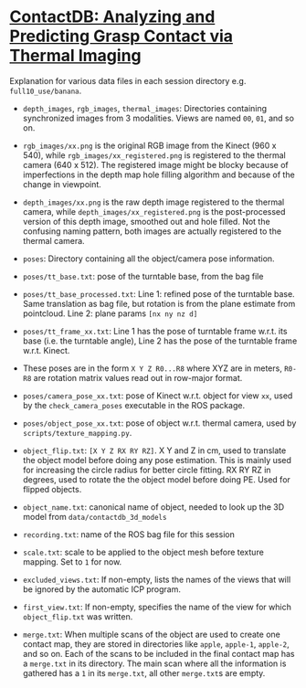 # [ContactDB: Analyzing and Predicting Grasp Contact via Thermal Imaging](https://contactdb.cc.gatech.edu)
Explanation for various data files in each session directory e.g. `full10_use/banana`.

- `depth_images`, `rgb_images`, `thermal_images`: Directories containing synchronized images from 3 modalities.
Views are named `00`, `01`, and so on.

- `rgb_images/xx.png` is the original RGB image from the Kinect (960 x 540), while `rgb_images/xx_registered.png` is registered to the thermal camera (640 x 512). The registered image might be blocky because of imperfections in the depth map hole filling algorithm and because of the change in viewpoint.

- `depth_images/xx.png` is the raw depth image registered to the thermal camera, while `depth_images/xx_registered.png` is the post-processed version of this depth image, smoothed out and hole filled. Not the confusing naming pattern, both images are actually registered to the thermal camera. 

- `poses`: Directory containing all the object/camera pose information.

- `poses/tt_base.txt`: pose of the turntable base, from the bag file

- `poses/tt_base_processed.txt`: Line 1: refined pose of the turntable base. Same
translation as bag file, but rotation is from the plane estimate from pointcloud.
Line 2: plane params `[nx ny nz d]`

- `poses/tt_frame_xx.txt`: Line 1 has the pose of turntable frame w.r.t. its base (i.e. the turntable angle),
Line 2 has the pose of the turntable frame w.r.t. Kinect.

- These poses are in the form `X Y Z R0...R8` where XYZ are in meters, `R0-R8` are
rotation matrix values read out in row-major format.

- `poses/camera_pose_xx.txt`: pose of Kinect w.r.t. object for view `xx`, used by the `check_camera_poses`
executable in the ROS package.

- `poses/object_pose_xx.txt`: pose of object w.r.t. thermal camera, used by `scripts/texture_mapping.py`.

- `object_flip.txt`: `[X Y Z RX RY RZ]`. X Y and Z in cm, used to translate the object
model before doing any pose estimation. This is mainly used for increasing the
circle radius for better circle fitting. RX RY RZ in degrees, used to rotate the
the object model before doing PE. Used for flipped objects.

- `object_name.txt`: canonical name of object, needed to look up the 3D model
from `data/contactdb_3d_models`

- `recording.txt`: name of the ROS bag file for this session

- `scale.txt`: scale to be applied to the object mesh before texture mapping. Set to `1` for now.

- `excluded_views.txt`: If non-empty, lists the names of the views that will be ignored by the
automatic ICP program.

- `first_view.txt`: If non-empty, specifies the name of the view for which
`object_flip.txt` was written.

- `merge.txt`: When multiple scans of the object are used to create one contact map, they are stored
in directories like `apple`, `apple-1`, `apple-2`, and so on. Each of the scans to be included in the
final contact map has a `merge.txt` in its directory. The main scan where all the information is 
gathered has a `1` in its `merge.txt`, all other `merge.txt`s are empty.
